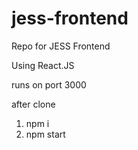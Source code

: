 # jess-frontend

Repo for JESS Frontend

Using React.JS

runs on port 3000

after clone

1. npm i
2. npm start
